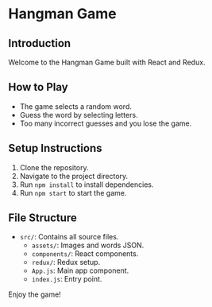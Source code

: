 # Hangman Game

## Introduction
Welcome to the Hangman Game built with React and Redux. 

## How to Play
- The game selects a random word.
- Guess the word by selecting letters.
- Too many incorrect guesses and you lose the game.

## Setup Instructions
1. Clone the repository.
2. Navigate to the project directory.
3. Run `npm install` to install dependencies.
4. Run `npm start` to start the game.

## File Structure
- `src/`: Contains all source files.
  - `assets/`: Images and words JSON.
  - `components/`: React components.
  - `redux/`: Redux setup.
  - `App.js`: Main app component.
  - `index.js`: Entry point.

Enjoy the game!
